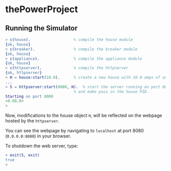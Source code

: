 # thePowerProject

## Running the Simulator
```erlang
> c(house).                   % compile the house module
{ok, house}
> c(breaker).                 % compile the breaker module
{ok, house}
> c(appliance).               % compile the appliance module
{ok, house}
> c(httpserver).              % compile the httpserver
{ok, httpserver}
> H = house:start(10.0).      % create a new house with 10.0 amps of available current
...
> S = httpserver:start(8080, H).  % start the server running on port 8080
                              % and make pass in the house PID.
Starting on port 8080
<0.88.0>
>
```
Now, modifications to the house object `H`, will be reflected on
the webpage hosted by the `httpserver`.

You can see the webpage by navigating to `localhost` at port 8080 
(`0.0.0.0:8080`) in your browser.

To shutdown the web server, type:
``` erlang
> exit(S, exit)
true
>
```

